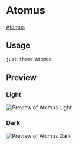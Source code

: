 # Atomus

[Atomus](https://github.com/PedroHenrique17)

## Usage

```bash
just theme Atomus
```

## Preview

### Light

![Preview of Atomus Light](preview-light.png)

### Dark

![Preview of Atomus Dark](preview-dark.png)
